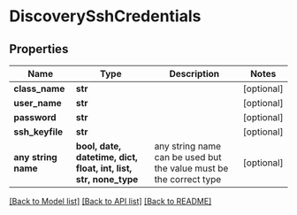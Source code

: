 # DiscoverySshCredentials


## Properties
Name | Type | Description | Notes
------------ | ------------- | ------------- | -------------
**class_name** | **str** |  | [optional] 
**user_name** | **str** |  | [optional] 
**password** | **str** |  | [optional] 
**ssh_keyfile** | **str** |  | [optional] 
**any string name** | **bool, date, datetime, dict, float, int, list, str, none_type** | any string name can be used but the value must be the correct type | [optional]

[[Back to Model list]](../README.md#documentation-for-models) [[Back to API list]](../README.md#documentation-for-api-endpoints) [[Back to README]](../README.md)


